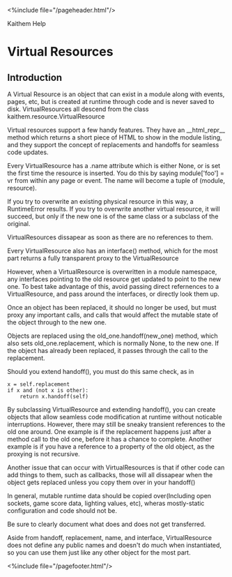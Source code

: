 &lt;%include file="/pageheader.html"/&gt;

Kaithem Help

Virtual Resources
=================

<a href="" id="intro"></a>Introduction
--------------------------------------

A Virtual Resource is an object that can exist in a module along with events, pages, etc, but is created at runtime through code and is never saved to disk. VirtualResources all descend from the class kaithem.resource.VirtualResource

Virtual resources support a few handy features. They have an \_\_html\_repr\_\_ method which returns a short piece of HTML to show in the module listing, and they support the concept of replacements and handoffs for seamless code updates.

Every VirtualResource has a .name attribute which is either None, or is set the first time the resource is inserted. You do this by saying module\['foo'\] = vr from within any page or event. The name will become a tuple of (module, resource).

If you try to overwrite an existing physical resource in this way, a RuntimeError results. If you try to overwrite another virtual resource, it will succeed, but only if the new one is of the same class or a subclass of the original.

VirtualResources dissapear as soon as there are no references to them.

Every VirtualResource also has an interface() method, which for the most part returns a fully transparent proxy to the VirtualResource

However, when a VirtualResource is overwritten in a module namespace, any interfaces pointing to the old resource get updated to point to the new one. To best take advantage of this, avoid passing direct refernences to a VirtualResource, and pass around the interfaces, or directly look them up.

Once an object has been replaced, it should no longer be used, but must proxy any important calls, and calls that would affect the mutable state of the object through to the new one.

Objects are replaced using the old\_one.handoff(new\_one) method, which also sets old\_one.replacement, which is normally None, to the new one. If the object has already been replaced, it passes through the call to the replacement.

Should you extend handoff(), you must do this same check, as in

    x = self.replacement
    if x and (not x is other):
        return x.handoff(self)

By subclassing VirtualResource and extending handoff(), you can create objects that allow seamless code modification at runtime without noticable interruptions. However, there may still be sneaky transient references to the old one around. One example is if the replacement happens just after a method call to the old one, before it has a chance to complete. Another example is if you have a reference to a property of the old object, as the proxying is not recursive.

Another issue that can occur with VirtualResources is that if other code can add things to them, such as callbacks, those will all dissapear when the object gets replaced unless you copy them over in your handoff()

In general, mutable runtime data should be copied over(Including open sockets, game score data, lighting values, etc), wheras mostly-static configuration and code should not be.

Be sure to clearly document what does and does not get transferred.

Aside from handoff, replacement, name, and interface, VirtualResource does not define any public names and doesn't do much when instantiated, so you can use them just like any other object for the most part.

&lt;%include file="/pagefooter.html"/&gt;

